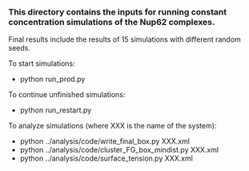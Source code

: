 ### This directory contains the inputs for running constant concentration simulations of the Nup62 complexes.
Final results include the results of 15 simulations with different random seeds.

To start simulations:
- python run_prod.py

To continue unfinished simulations:
- python run_restart.py

To analyze simulations (where XXX is the name of the system):
- python ../analysis/code/write_final_box.py XXX.xml
- python ../analysis/code/cluster_FG_box_mindist.py XXX.xml
- python ../analysis/code/surface_tension.py XXX.xml
